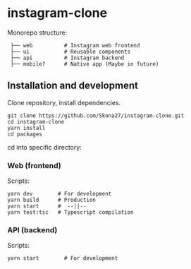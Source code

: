 # instagram-clone

Monorepo structure:
>
     ├── web          # Instagram web frontend
     ├── ui           # Reusable components
     ├── api          # Instagram backend
     ├── mobile?      # Native app (Maybe in future)
 >

## Installation and development
Clone repository, install dependencies.
```
git clone https://github.com/Skona27/instagram-clone.git
cd instagram-clone
yarn install
cd packages
```
cd into specific directory:
### Web (frontend)
Scripts: 
```
yarn dev        # For development
yarn build      # Production
yarn start      #  --||--
yarn test:tsc   # Typescript compilation
``` 

### API (backend)
Scripts: 
```
yarn start        # For development
``` 
